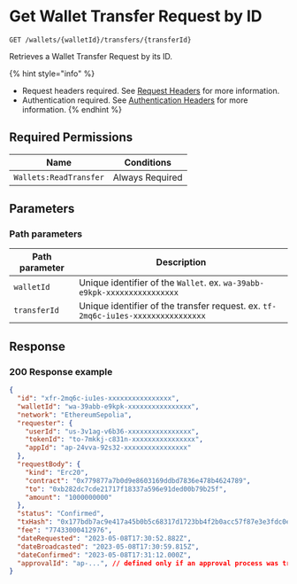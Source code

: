 # Get Wallet Transfer Request by ID

`GET /wallets/{walletId}/transfers/{transferId}`

Retrieves a Wallet Transfer Request by its ID.

{% hint style="info" %}
* Request headers required. See [Request Headers](../../getting-started/request-headers.md) for more information.
* Authentication required. See [Authentication Headers](../../getting-started/request-headers.md#authentication-headers) for more information.
{% endhint %}

## Required Permissions

| Name                   | Conditions      |
| ---------------------- | --------------- |
| `Wallets:ReadTransfer` | Always Required |

## Parameters <a href="#request-example.1" id="request-example.1"></a>

### Path parameters <a href="#path-parameters" id="path-parameters"></a>

| Path parameter | Description                                                                      |
| -------------- | -------------------------------------------------------------------------------- |
| `walletId`     | Unique identifier of the `Wallet`. ex. `wa-39abb-e9kpk-xxxxxxxxxxxxxxxx`         |
| `transferId`   | Unique identifier of the transfer request. ex. `tf-2mq6c-iu1es-xxxxxxxxxxxxxxxx` |

## Response <a href="#response" id="response"></a>

### 200 Response example <a href="#response-example" id="response-example"></a>

```json
{
  "id": "xfr-2mq6c-iu1es-xxxxxxxxxxxxxxxx",
  "walletId": "wa-39abb-e9kpk-xxxxxxxxxxxxxxxx",
  "network": "EthereumSepolia",
  "requester": {
    "userId": "us-3v1ag-v6b36-xxxxxxxxxxxxxxxx",
    "tokenId": "to-7mkkj-c831n-xxxxxxxxxxxxxxxx",
    "appId": "ap-24vva-92s32-xxxxxxxxxxxxxxxx"
  },
  "requestBody": {
    "kind": "Erc20",
    "contract": "0x779877a7b0d9e8603169ddbd7836e478b4624789",
    "to": "0xb282dc7cde21717f18337a596e91ded00b79b25f",
    "amount": "1000000000"
  },
  "status": "Confirmed",
  "txHash": "0x177bdb7ac9e417a45b0b5c68317d1723bb4f2b0acc57f87e3e3fdc0e50d32a0f",
  "fee": "77433000412976",
  "dateRequested": "2023-05-08T17:30:52.882Z",
  "dateBroadcasted": "2023-05-08T17:30:59.815Z",
  "dateConfirmed": "2023-05-08T17:31:12.000Z",
  "approvalId": "ap-...", // defined only if an approval process was triggered as the result of a policy ("status" will be "Pending" then)
}
```
